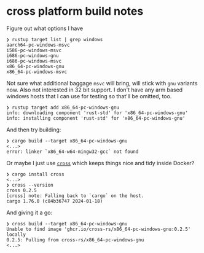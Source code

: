 # cross platform build notes

Figure out what options I have

```shell
❯ rustup target list | grep windows
aarch64-pc-windows-msvc
i586-pc-windows-msvc
i686-pc-windows-gnu
i686-pc-windows-msvc
x86_64-pc-windows-gnu
x86_64-pc-windows-msvc
```

Not sure what additional baggage `msvc` will bring, will stick with `gnu` variants now.
Also not interested in 32 bit support. I don't have any arm based windows hosts that I can use for testing so that'll be omitted, too.

```shell
❯ rustup target add x86_64-pc-windows-gnu
info: downloading component 'rust-std' for 'x86_64-pc-windows-gnu'
info: installing component 'rust-std' for 'x86_64-pc-windows-gnu'
```

And then try building:

```shell
❯ cargo build --target x86_64-pc-windows-gnu
<...>
error: linker `x86_64-w64-mingw32-gcc` not found
```

Or maybe I just use [`cross`](https://github.com/cross-rs/cross) which keeps things nice and tidy inside Docker?

```shell
❯ cargo install cross
<...>
❯ cross --version
cross 0.2.5
[cross] note: Falling back to `cargo` on the host.
cargo 1.76.0 (c84b36747 2024-01-18)
```

And giving it a go:

```shell
❯ cross build --target x86_64-pc-windows-gnu
Unable to find image 'ghcr.io/cross-rs/x86_64-pc-windows-gnu:0.2.5' locally
0.2.5: Pulling from cross-rs/x86_64-pc-windows-gnu
<...>
```
